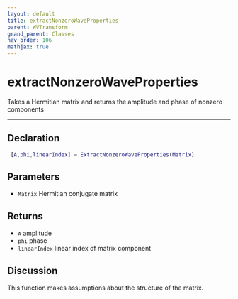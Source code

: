 ```yaml
---
layout: default
title: extractNonzeroWaveProperties
parent: WVTransform
grand_parent: Classes
nav_order: 106
mathjax: true
---
```


#  extractNonzeroWaveProperties

Takes a Hermitian matrix and returns the amplitude and phase of nonzero components


---

## Declaration
```matlab
 [A,phi,linearIndex] = ExtractNonzeroWaveProperties(Matrix)
```
## Parameters
+ `Matrix`  Hermitian conjugate matrix

## Returns
+ `A`  amplitude
+ `phi`  phase
+ `linearIndex`  linear index of matrix component

## Discussion

  This function makes assumptions about the structure of the matrix.
            

